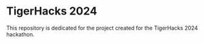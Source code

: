 # TigerHacks 2024
This repository is dedicated for the project created for the TigerHacks 2024 hackathon.
